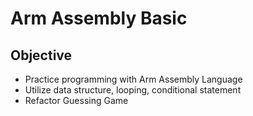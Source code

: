 # Arm Assembly Basic


## Objective 
- Practice programming with Arm Assembly Language 
- Utilize data structure, looping, conditional statement 
- Refactor Guessing Game 

